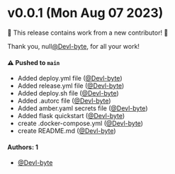 # v0.0.1 (Mon Aug 07 2023)

:tada: This release contains work from a new contributor! :tada:

Thank you, null[@Devl-byte](https://github.com/Devl-byte), for all your work!

#### ⚠️ Pushed to `main`

- Added deploy.yml file ([@Devl-byte](https://github.com/Devl-byte))
- Added release.yml file ([@Devl-byte](https://github.com/Devl-byte))
- Added deploy.sh file ([@Devl-byte](https://github.com/Devl-byte))
- Added .autorc file ([@Devl-byte](https://github.com/Devl-byte))
- Added amber.yaml secrets file ([@Devl-byte](https://github.com/Devl-byte))
- Added flask quickstart ([@Devl-byte](https://github.com/Devl-byte))
- create .docker-compose.yml ([@Devl-byte](https://github.com/Devl-byte))
- create README.md ([@Devl-byte](https://github.com/Devl-byte))

#### Authors: 1

- [@Devl-byte](https://github.com/Devl-byte)
